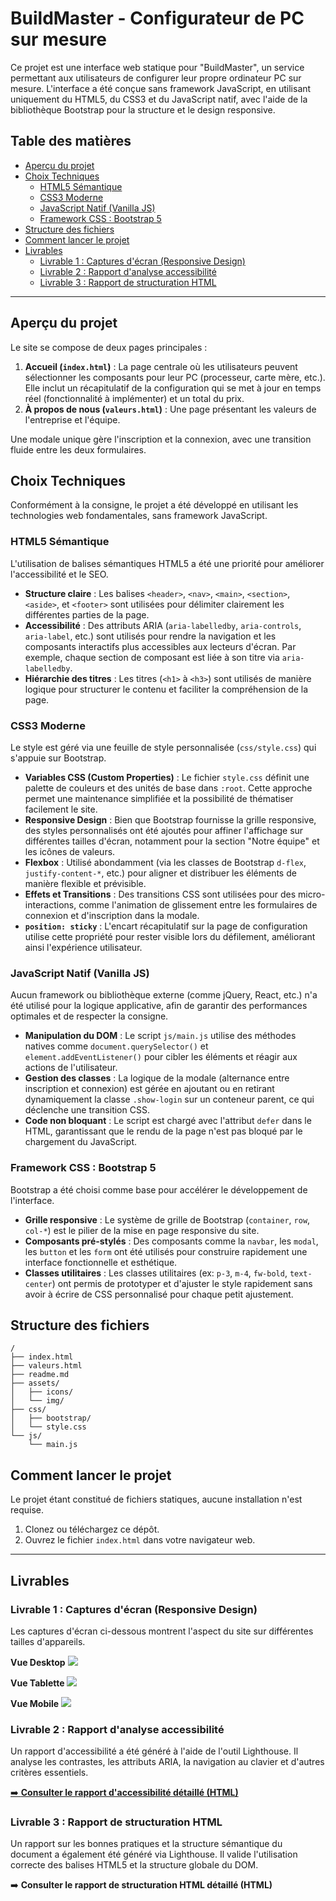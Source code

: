 # BuildMaster - Configurateur de PC sur mesure

Ce projet est une interface web statique pour "BuildMaster", un service permettant aux utilisateurs de configurer leur propre ordinateur PC sur mesure. L'interface a été conçue sans framework JavaScript, en utilisant uniquement du HTML5, du CSS3 et du JavaScript natif, avec l'aide de la bibliothèque Bootstrap pour la structure et le design responsive.

## Table des matières

- [Aperçu du projet](#aperçu-du-projet)
- [Choix Techniques](#choix-techniques)
  - [HTML5 Sémantique](#html5-sémantique)
  - [CSS3 Moderne](#css3-moderne)
  - [JavaScript Natif (Vanilla JS)](#javascript-natif-vanilla-js)
  - [Framework CSS : Bootstrap 5](#framework-css--bootstrap-5)
- [Structure des fichiers](#structure-des-fichiers)
- [Comment lancer le projet](#comment-lancer-le-projet)
- [Livrables](#livrables)
  - [Livrable 1 : Captures d'écran (Responsive Design)](#livrable-1--captures-décran-responsive-design)
  - [Livrable 2 : Rapport d'analyse accessibilité](#livrable-2--rapport-danalyse-accessibilité)
  - [Livrable 3 : Rapport de structuration HTML](#livrable-3--rapport-de-structuration-html)

---

## Aperçu du projet

Le site se compose de deux pages principales :
1.  **Accueil (`index.html`)** : La page centrale où les utilisateurs peuvent sélectionner les composants pour leur PC (processeur, carte mère, etc.). Elle inclut un récapitulatif de la configuration qui se met à jour en temps réel (fonctionnalité à implémenter) et un total du prix.
2.  **À propos de nous (`valeurs.html`)** : Une page présentant les valeurs de l'entreprise et l'équipe.

Une modale unique gère l'inscription et la connexion, avec une transition fluide entre les deux formulaires.

## Choix Techniques

Conformément à la consigne, le projet a été développé en utilisant les technologies web fondamentales, sans framework JavaScript.

### HTML5 Sémantique

L'utilisation de balises sémantiques HTML5 a été une priorité pour améliorer l'accessibilité et le SEO.

-   **Structure claire** : Les balises `<header>`, `<nav>`, `<main>`, `<section>`, `<aside>`, et `<footer>` sont utilisées pour délimiter clairement les différentes parties de la page.
-   **Accessibilité** : Des attributs ARIA (`aria-labelledby`, `aria-controls`, `aria-label`, etc.) sont utilisés pour rendre la navigation et les composants interactifs plus accessibles aux lecteurs d'écran. Par exemple, chaque section de composant est liée à son titre via `aria-labelledby`.
-   **Hiérarchie des titres** : Les titres (`<h1>` à `<h3>`) sont utilisés de manière logique pour structurer le contenu et faciliter la compréhension de la page.

### CSS3 Moderne

Le style est géré via une feuille de style personnalisée (`css/style.css`) qui s'appuie sur Bootstrap.

-   **Variables CSS (Custom Properties)** : Le fichier `style.css` définit une palette de couleurs et des unités de base dans `:root`. Cette approche permet une maintenance simplifiée et la possibilité de thématiser facilement le site.
-   **Responsive Design** : Bien que Bootstrap fournisse la grille responsive, des styles personnalisés ont été ajoutés pour affiner l'affichage sur différentes tailles d'écran, notamment pour la section "Notre équipe" et les icônes de valeurs.
-   **Flexbox** : Utilisé abondamment (via les classes de Bootstrap `d-flex`, `justify-content-*`, etc.) pour aligner et distribuer les éléments de manière flexible et prévisible.
-   **Effets et Transitions** : Des transitions CSS sont utilisées pour des micro-interactions, comme l'animation de glissement entre les formulaires de connexion et d'inscription dans la modale.
-   **`position: sticky`** : L'encart récapitulatif sur la page de configuration utilise cette propriété pour rester visible lors du défilement, améliorant ainsi l'expérience utilisateur.

### JavaScript Natif (Vanilla JS)

Aucun framework ou bibliothèque externe (comme jQuery, React, etc.) n'a été utilisé pour la logique applicative, afin de garantir des performances optimales et de respecter la consigne.

-   **Manipulation du DOM** : Le script `js/main.js` utilise des méthodes natives comme `document.querySelector()` et `element.addEventListener()` pour cibler les éléments et réagir aux actions de l'utilisateur.
-   **Gestion des classes** : La logique de la modale (alternance entre inscription et connexion) est gérée en ajoutant ou en retirant dynamiquement la classe `.show-login` sur un conteneur parent, ce qui déclenche une transition CSS.
-   **Code non bloquant** : Le script est chargé avec l'attribut `defer` dans le HTML, garantissant que le rendu de la page n'est pas bloqué par le chargement du JavaScript.

### Framework CSS : Bootstrap 5

Bootstrap a été choisi comme base pour accélérer le développement de l'interface.

-   **Grille responsive** : Le système de grille de Bootstrap (`container`, `row`, `col-*`) est le pilier de la mise en page responsive du site.
-   **Composants pré-stylés** : Des composants comme la `navbar`, les `modal`, les `button` et les `form` ont été utilisés pour construire rapidement une interface fonctionnelle et esthétique.
-   **Classes utilitaires** : Les classes utilitaires (ex: `p-3`, `m-4`, `fw-bold`, `text-center`) ont permis de prototyper et d'ajuster le style rapidement sans avoir à écrire de CSS personnalisé pour chaque petit ajustement.

## Structure des fichiers

```
/
├── index.html
├── valeurs.html
├── readme.md
├── assets/
│   ├── icons/
│   └── img/
├── css/
│   ├── bootstrap/
│   └── style.css
└── js/
    └── main.js
```

## Comment lancer le projet

Le projet étant constitué de fichiers statiques, aucune installation n'est requise.
1.  Clonez ou téléchargez ce dépôt.
2.  Ouvrez le fichier `index.html` dans votre navigateur web.

---

## Livrables

### Livrable 1 : Captures d'écran (Responsive Design)

Les captures d'écran ci-dessous montrent l'aspect du site sur différentes tailles d'appareils.

**Vue Desktop**
![](screenshots/desktop.png)

**Vue Tablette**
![](screenshots/tablet.png)

**Vue Mobile**
![](screenshots/mobile.png)

### Livrable 2 : Rapport d'analyse accessibilité

Un rapport d'accessibilité a été généré à l'aide de l'outil Lighthouse. Il analyse les contrastes, les attributs ARIA, la navigation au clavier et d'autres critères essentiels.

[➡️ **Consulter le rapport d'accessibilité détaillé (HTML)**](https://github.com/Val0ry/fil_rouge/blob/main/reports/report-accessibility.html)

### Livrable 3 : Rapport de structuration HTML

Un rapport sur les bonnes pratiques et la structure sémantique du document a également été généré via Lighthouse. Il valide l'utilisation correcte des balises HTML5 et la structure globale du DOM.

➡️ **Consulter le rapport de structuration HTML détaillé (HTML)**